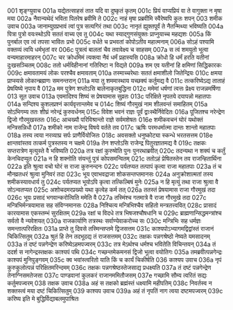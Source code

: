 001	शृङ्ग्युवाच
001a	यद्येतत्साहसं तात यदि वा दुष्कृतं कृतम्
001c	प्रियं वाप्यप्रियं वा ते वागुक्ता न मृषा मया
002a	नैवान्यथेदं भविता पितरेष ब्रवीमि ते
002c	नाहं मृषा प्रब्रवीमि स्वैरेष्वपि कुतः शपन्
003 	शमीक उवाच
003a	जानाम्युग्रप्रभावं त्वां पुत्र सत्यगिरं तथा
003c	नानृतं ह्युक्तपूर्वं ते नैतन्मिथ्या भविष्यति
004a	पित्रा पुत्रो वयःस्थोऽपि सततं वाच्य एव तु
004c	यथा स्याद्गुणसंयुक्तः प्राप्नुयाच्च महद्यशः
005a	किं पुनर्बाल एव त्वं तपसा भावितः प्रभो
005c	वर्धते च प्रभवतां कोपोऽतीव महात्मनाम्
006a	सोऽहं पश्यामि वक्तव्यं त्वयि धर्मभृतां वर
006c	पुत्रत्वं बालतां चैव तवावेक्ष्य च साहसम्
007a	स त्वं शमयुतो भूत्वा वन्यमाहारमाहरन्
007c	चर क्रोधमिमं त्यक्त्वा नैवं धर्मं प्रहास्यसि
008a	क्रोधो हि धर्मं हरति यतीनां दुःखसञ्चितम्
008c	ततो धर्मविहीनानां गतिरिष्टा न विद्यते
009a	शम एव यतीनां हि क्षमिणां सिद्धिकारकः
009c	क्षमावतामयं लोकः परश्चैव क्षमावताम्
010a	तस्माच्चरेथाः सततं क्षमाशीलो जितेन्द्रियः
010c	क्षमया प्राप्स्यसे लोकान्ब्रह्मणः समनन्तरान्
011a	मया तु शममास्थाय यच्छक्यं कर्तुमद्य वै
011c	तत्करिष्येऽद्य ताताहं प्रेषयिष्ये नृपाय वै
012a	मम पुत्रेण शप्तोऽसि बालेनाकृतबुद्धिना
012c	ममेमां धर्षणां त्वत्तः प्रेक्ष्य राजन्नमर्षिणा
013	सूत उवाच
013a	एवमादिश्य शिष्यं स प्रेषयामास सुव्रतः
013c	परिक्षिते नृपतये दयापन्नो महातपाः
014a	सन्दिश्य कुशलप्रश्नं कार्यवृत्तान्तमेव च
014c	शिष्यं गौरमुखं नाम शीलवन्तं समाहितम्
015a	सोऽभिगम्य ततः शीघ्रं नरेन्द्रं कुरुवर्धनम्
015c	विवेश भवनं राज्ञः पूर्वं द्वाःस्थैर्निवेदितः
016a	पूजितश्च नरेन्द्रेण द्विजो गौरमुखस्ततः
016c	आचख्यौ परिविश्रान्तो राज्ञे सर्वमशेषतः
016e	शमीकवचनं घोरं यथोक्तं मन्त्रिसन्निधौ
017a	शमीको नाम राजेन्द्र विषये वर्तते तव
017c	ऋषिः परमधर्मात्मा दान्तः शान्तो महातपाः
018a	तस्य त्वया नरव्याघ्र सर्पः प्राणैर्वियोजितः
018c	अवसक्तो धनुष्कोट्या स्कन्धे भरतसत्तम
018e	क्षान्तवांस्तव तत्कर्म पुत्रस्तस्य न चक्षमे
019a	तेन शप्तोऽसि राजेन्द्र पितुरज्ञातमद्य वै
019c	तक्षकः सप्तरात्रेण मृत्युस्ते वै भविष्यति
020a	तत्र रक्षां कुरुष्वेति पुनः पुनरथाब्रवीत्
020c	तदन्यथा न शक्यं च कर्तुं केनचिदप्युत
021a	न हि शक्नोति संयन्तुं पुत्रं कोपसमन्वितम्
021c	ततोऽहं प्रेषितस्तेन तव राजन्हितार्थिना
022a	इति श्रुत्वा वचो घोरं स राजा कुरुनन्दनः
022c	पर्यतप्यत तत्पापं कृत्वा राजा महातपाः
023a	तं च मौनव्रतधरं श्रुत्वा मुनिवरं तदा
023c	भूय एवाभवद्राजा शोकसन्तप्तमानसः
024a	अनुक्रोशात्मतां तस्य शमीकस्यावधार्य तु
024c	पर्यतप्यत भूयोऽपि कृत्वा तत्किल्बिषं मुनेः
025a	न हि मृत्युं तथा राजा श्रुत्वा वै सोऽन्वतप्यत
025c	अशोचदमरप्रख्यो यथा कृत्वेह कर्म तत्
026a	ततस्तं प्रेषयामास राजा गौरमुखं तदा
026c	भूयः प्रसादं भगवान्करोत्विति ममेति वै
027a	तस्मिंश्च गतमात्रे वै राजा गौरमुखे तदा
027c	मन्त्रिभिर्मन्त्रयामास सह संविग्नमानसः
028a	निश्चित्य मन्त्रिभिश्चैव सहितो मन्त्रतत्त्ववित्
028c	प्रासादं कारयामास एकस्तम्भं सुरक्षितम्
029a	रक्षां च विदधे तत्र भिषजश्चौषधानि च
029c	ब्राह्मणान्सिद्धमन्त्रांश्च सर्वतो वै न्यवेशयत्
030a	राजकार्याणि तत्रस्थः सर्वाण्येवाकरोच्च सः
030c	मन्त्रिभिः सह धर्मज्ञः समन्तात्परिरक्षितः
031a	प्राप्ते तु दिवसे तस्मिन्सप्तमे द्विजसत्तम
031c	काश्यपोऽभ्यागमद्विद्वांस्तं राजानं चिकित्सितुम्
032a	श्रुतं हि तेन तदभूदद्य तं राजसत्तमम्
032c	तक्षकः पन्नगश्रेष्ठो नेष्यते यमसादनम्
033a	तं दष्टं पन्नगेन्द्रेण करिष्येऽहमपज्वरम्
033c	तत्र मेऽर्थश्च धर्मश्च भवितेति विचिन्तयन्
034a	तं ददर्श स नागेन्द्रस्तक्षकः काश्यपं पथि
034c	गच्छन्तमेकमनसं द्विजो भूत्वा वयोतिगः
035a	तमब्रवीत्पन्नगेन्द्रः काश्यपं मुनिपुङ्गवम्
035c	क्व भवांस्त्वरितो याति किं च कार्यं चिकीर्षति
036	काश्यप उवाच
036a	नृपं कुरुकुलोत्पन्नं परिक्षितमरिन्दमम्
036c	तक्षकः पन्नगश्रेष्ठस्तेजसाद्य प्रधक्ष्यति
037a	तं दष्टं पन्नगेन्द्रेण तेनाग्निसमतेजसा
037c	पाण्डवानां कुलकरं राजानममितौजसम्
037e	गच्छामि सौम्य त्वरितं सद्यः कर्तुमपज्वरम्
038	तक्षक उवाच
038a	अहं स तक्षको ब्रह्मंस्तं धक्ष्यामि महीपतिम्
038c	निवर्तस्व न शक्तस्त्वं मया दष्टं चिकित्सितुम्
039	काश्यप उवाच
039a	अहं तं नृपतिं नाग त्वया दष्टमपज्वरम्
039c	करिष्य इति मे बुद्धिर्विद्याबलमुपाश्रितः
